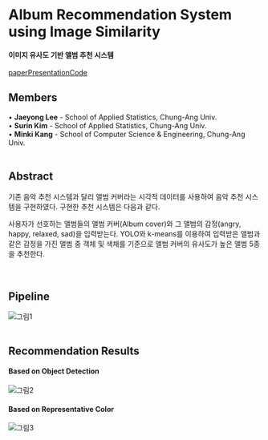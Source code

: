 # Album Recommendation System using Image Similarity

**이미지 유사도 기반 앨범 추천 시스템**
<br/>
<br/>
[paper]()[Presentation]()[Code]()

## Members

• **Jaeyong Lee** - School of Applied Statistics, Chung-Ang Univ.   
• **Surin Kim** - School of Applied Statistics, Chung-Ang Univ.   
• **Minki Kang** - School of Computer Science & Engineering, Chung-Ang Univ. 
<br/>
<br/>


## Abstract

기존 음악 추천 시스템과 달리 앨범 커버라는 시각적 데이터를 사용하여 음악 추천 시스템을 구현하였다. 구현한 추천 시스템은 다음과 같다.  

사용자가 선호하는 앨범들의 앨범 커버(Album cover)와 그 앨범의 감정(angry, happy, relaxed, sad)을 입력받는다. YOLO와 k-means를 이용하여 입력받은 앨범과 같은 감정을 가진 앨범 중 객체 및 색채를 기준으로 앨범 커버의 유사도가 높은 앨범 5종을 추천한다.  
<br/>
<br/>


## Pipeline

![그림1](https://user-images.githubusercontent.com/63530964/150704785-c766eb05-5d63-42a8-8f77-41bb4c37e3f3.png)
<br/>
<br/>


## Recommendation Results

#### Based on Object Detection
![그림2](https://user-images.githubusercontent.com/63530964/150704854-23e513ce-89f2-4207-b1f7-45e0f05bdfc2.png)
<br/>

#### Based on Representative Color
![그림3](https://user-images.githubusercontent.com/63530964/150704855-0de13475-2875-4cce-826b-16278367d4ac.png)
